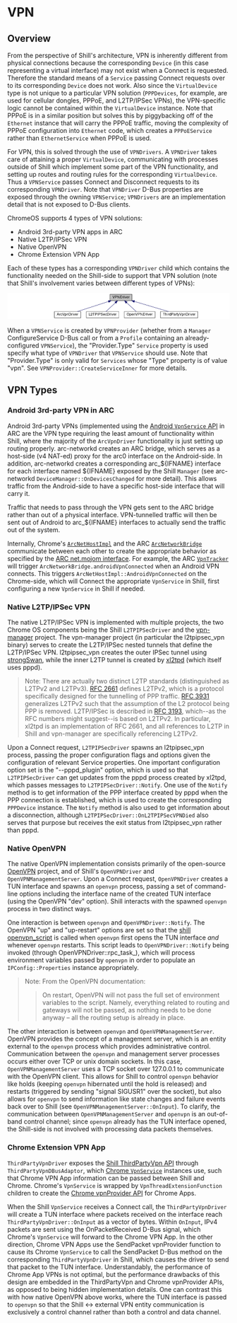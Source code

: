 # VPN

## Overview

From the perspective of Shill's architecture, VPN is inherently different from
physical connections because the corresponding `Device` (in this case
representing a virtual interface) may not exist when a Connect is
requested. Therefore the standard means of a `Service` passing Connect requests
over to its corresponding `Device` does not work. Also since the `VirtualDevice`
type is not unique to a particular VPN solution (`PPPDevices`, for example, are
used for cellular dongles, PPPoE, and L2TP/IPSec VPNs), the VPN-specific logic
cannot be contained within the `VirtualDevice` instance. Note that PPPoE is in a
similar position but solves this by piggybacking off of the `Ethernet` instance
that will carry the PPPoE traffic, moving the complexity of PPPoE configuration
into `Ethernet` code, which creates a `PPPoEService` rather than
`EthernetService` when PPPoE is used.

For VPN, this is solved through the use of `VPNDrivers`. A `VPNDriver` takes
care of attaining a proper `VirtualDevice`, communicating with processes outside
of Shill which implement some part of the VPN functionality, and setting up
routes and routing rules for the corresponding `VirtualDevice`. Thus a
`VPNService` passes Connect and Disconnect requests to its corresponding
`VPNDriver`. Note that `VPNDriver` D-Bus properties are exposed through the
owning `VPNService`; `VPNDrivers` are an implementation detail that is not
exposed to D-Bus clients.

ChromeOS supports 4 types of VPN solutions:
*   Android 3rd-party VPN apps in ARC
*   Native L2TP/IPSec VPN
*   Native OpenVPN
*   Chrome Extension VPN App

Each of these types has a corresponding `VPNDriver` child which contains the
functionality needed on the Shill-side to support that VPN solution (note that
Shill's involvement varies between different types of VPNs):

![VPNDriver Inheritance](images/vpn_driver_inheritance.png)

When a `VPNService` is created by `VPNProvider` (whether from a `Manager`
ConfigureService D-Bus call or from a `Profile` containing an already-configured
`VPNService`), the "Provider.Type" `Service` property is used specify what type
of `VPNDriver` that `VPNService` should use. Note that "Provider.Type" is only
valid for `Services` whose "Type" property is of value "vpn". See
`VPNProvider::CreateServiceInner` for more details.

## VPN Types

### Android 3rd-party VPN in ARC

Android 3rd-party VPNs (implemented using the [Android `VpnService` API] in ARC
are the VPN type requiring the least amount of functionality within Shill, where
the majority of the `ArcVpnDriver` functionality is just setting up routing
properly. arc-networkd creates an ARC bridge, which serves as a host-side (v4
NAT-ed) proxy for the arc0 interface on the Android-side. In addition,
arc-networkd creates a corresponding arc_${IFNAME} interface for each interface
named ${IFNAME} exposed by the Shill `Manager` (see arc-networkd
`DeviceManager::OnDevicesChanged` for more detail). This allows traffic from the
Android-side to have a specific host-side interface that will carry it.

Traffic that needs to pass through the VPN gets sent to the ARC bridge rather
than out of a physical interface. VPN-tunnelled traffic will then be sent out of
Android to arc_${IFNAME} interfaces to actually send the traffic out of the
system.

Internally, Chrome's [`ArcNetHostImpl`] and the ARC [`ArcNetworkBridge`]
communicate between each other to create the appropriate behavior as specified
by the [ARC net.mojom interface]. For example, the ARC [`VpnTracker`] will
trigger `ArcNetworkBridge.androidVpnConnected` when an Android VPN
connects. This triggers `ArcNetHostImpl::AndroidVpnConnected` on the
Chrome-side, which will Connect the appropriate `VpnService` in Shill, first
configuring a new `VpnService` in Shill if needed.

### Native L2TP/IPSec VPN

The native L2TP/IPSec VPN is implemented with multiple projects, the two Chrome
OS components being the Shill `L2TPIPSecDriver` and the
[vpn-manager](../../vpn-manager) project. The vpn-manager project (in particular
the l2tpipsec_vpn binary) serves to create the L2TP/IPSec nested tunnels that
define the L2TP/IPSec VPN. l2tpipsec_vpn creates the outer IPSec tunnel using
[strongSwan](https://www.strongswan.org), while the inner L2TP tunnel is created
by [xl2tpd](https://linux.die.net/man/8/xl2tpd) (which itself uses pppd).

>   Note: There are actually two distinct L2TP standards (distinguished as
>   L2TPv2 and L2TPv3). [RFC 2661] defines L2TPv2, which is a protocol
>   specifically designed for the tunnelling of PPP traffic. [RFC 3931]
>   generalizes L2TPv2 such that the assumption of the L2 protocol being PPP is
>   removed. L2TP/IPSec is described in [RFC 3193], which--as the RFC numbers
>   might suggest--is based on L2TPv2. In particular, xl2tpd is an
>   implementation of RFC 2661, and all references to L2TP in Shill and
>   vpn-manager are specifically referencing L2TPv2.

Upon a Connect request, `L2TPIPSecDriver` spawns an l2tpipsec_vpn process,
passing the proper configuration flags and options given the configuration of
relevant Service properties. One important configuration option set is the
"--pppd_plugin" option, which is used so that `L2TPIPSecDriver` can get updates
from the pppd process created by xl2tpd, which passes messages to
`L2TPIPSecDriver::Notify`. One use of the `Notify` method is to get information
of the PPP interface created by pppd when the PPP connection is established,
which is used to create the corresponding `PPPDevice` instance. The `Notify`
method is also used to get information about a disconnection, although
`L2TPIPSecDriver::OnL2TPIPSecVPNDied` also serves that purpose but receives the
exit status from l2tpipsec_vpn rather than pppd.

### Native OpenVPN

The native OpenVPN implementation consists primarily of the open-source
[OpenVPN](https://openvpn.net) project, and of Shill's `OpenVPNDriver` and
`OpenVPNManagementServer`. Upon a Connect request, `OpenVPNDriver` creates a TUN
interface and spawns an `openvpn` process, passing a set of command-line options
including the interface name of the created TUN interface (using the OpenVPN
"dev" option). Shill interacts with the spawned `openvpn` process in two
distinct ways.

One interaction is between `openvpn` and `OpenVPNDriver::Notify`. The OpenVPN
"up" and "up-restart" options are set so that the [shill
openvpn_script](../shims/openvpn_script.cc) is called when `openvpn` first opens
the TUN interface *and* whenever `openvpn` restarts. This script leads to
`OpenVPNDriver::Notify` being invoked (through OpenVPNDriver::rpc_task_), which
will process environment variables passed by `openvpn` in order to populate an
`IPConfig::Properties` instance appropriately.

>   Note: From the OpenVPN documentation:
>   >   On restart, OpenVPN will not pass the full set of environment variables
>   >   to the script. Namely, everything related to routing and gateways will
>   >   not be passed, as nothing needs to be done anyway – all the routing
>   >   setup is already in place.

The other interaction is between `openvpn` and `OpenVPNManagementServer`.
OpenVPN provides the concept of a management server, which is an entity external
to the `openvpn` process which provides administrative control. Communication
between the `openvpn` and management server processes occurs either over TCP or
unix domain sockets. In this case, `OpenVPNManagementServer` uses a TCP socket
over 127.0.0.1 to communicate with the OpenVPN client. This allows for Shill to
control `openvpn` behavior like holds (keeping `openvpn` hibernated until the
hold is released) and restarts (triggered by sending "signal SIGUSR1" over the
socket), but also allows for `openvpn` to send information like state changes
and failure events back over to Shill (see
`OpenVPNManagementServer::OnInput`). To clarify, the communication between
`OpenVPNManagementServer` and `openvpn` is an out-of-band control channel; since
`openvpn` already has the TUN interface opened, the Shill-side is not involved
with processing data packets themselves.

### Chrome Extension VPN App

`ThirdPartyVpnDriver` exposes the [Shill ThirdPartyVpn API] through
`ThirdPartyVpnDBusAdaptor`, which [Chrome `VpnService`] instances use, such that
Chrome VPN App information can be passed between Shill and Chrome. Chrome's
`VpnService` is wrapped by `VpnThreadExtensionFunction` children to create the
[Chrome vpnProvider API] for Chrome Apps.

When the Shill `VpnService` receives a Connect call, the `ThirdPartyVpnDriver`
will create a TUN interface where packets received on the interface reach
`ThirdPartyVpnDriver::OnInput` as a vector of bytes. Within `OnInput`, IPv4
packets are sent using the OnPacketReceived D-Bus signal, which Chrome's
`VpnService` will forward to the Chrome VPN App. In the other direction, Chrome
VPN Apps use the SendPacket vpnProvider function to cause its Chrome
`VpnService` to call the SendPacket D-Bus method on the corresponding
`ThirdPartyVpnDriver` in Shill, which causes the driver to send that packet to
the TUN interface. Understandably, the performance of Chrome App VPNs is not
optimal, but the performance drawbacks of this design are embedded in the
ThirdPartyVpn and Chrome vpnProvider APIs, as opposed to being hidden
implementation details. One can contrast this with how native OpenVPN above
works, where the TUN interface is passed to `openvpn` so that the Shill <->
external VPN entity communication is exclusively a control channel rather than
both a control and data channel.

[Android `VpnService` API]: https://developer.android.com/reference/android/net/VpnService
[ARC net.mojom interface]: https://cs.chromium.org/chromium/src/components/arc/mojom/net.mojom
[`ArcNetHostImpl`]: https://cs.chromium.org/chromium/src/components/arc/net/arc_net_host_impl.h
[`ArcNetworkBridge`]: https://cs.corp.google.com/master-arc-dev/vendor/google_arc/libs/arc-services/src/com/android/server/arc/net/ArcNetworkBridge.java
[Chrome `VpnService`]: https://cs.chromium.org/chromium/src/extensions/browser/api/vpn_provider/vpn_service.h
[Chrome vpnProvider API]: https://developer.chrome.com/apps/vpnProvider
[RFC 2661]: https://tools.ietf.org/html/rfc2661
[RFC 3193]: https://tools.ietf.org/html/rfc3193
[RFC 3931]: https://tools.ietf.org/html/rfc3931
[Shill ThirdPartyVpn API]: thirdpartyvpn-api.txt
[`VpnTracker`]: https://cs.corp.google.com/pi-arcvm-dev/vendor/google_arc/libs/arc-services/src/com/android/server/arc/net/VpnTracker.java

